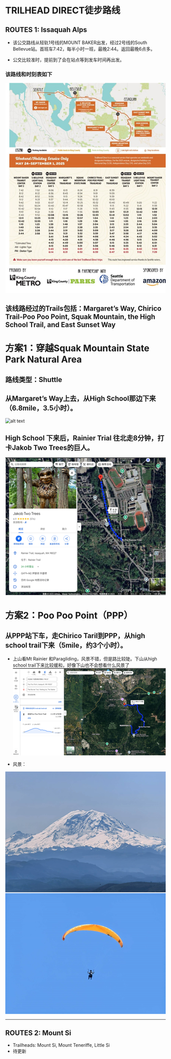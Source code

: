 # TRILHEAD DIRECT徒步路线

## ROUTES 1: Issaquah Alps
* 该公交路线从轻轨1号线的MOUNT BAKER出发，经过2号线的South Bellevue站。首班车7:42，每半小时一班，最晚2:44。返回最晚6点多。

* 公交比较准时，提前到了会在站点等到发车时间再出发。

### 该路线和时刻表如下
![alt text](image-1.png)

## 该线路经过的Trails包括：Margaret’s Way, Chirico Trail-Poo Poo Point, Squak Mountain, the High School Trail, and East Sunset Way

# 方案1：穿越Squak Mountain State Park Natural Area
## 路线类型：Shuttle
## 从Margaret’s Way上去，从High School那边下来（6.8mile，3.5小时）。

![alt text](image-7.png)

## High School 下来后，Rainier Trial 往北走8分钟，打卡Jakob Two Trees的巨人。
![alt text](image-6.png)


# 方案2：Poo Poo Point（PPP）
## 从PPP站下车，走Chirico Taril到PPP，从high school trail下来（5mile，约3个小时）。
* 上山看Mt Rainier 和Paragliding，风景不错，但是路比较陡。下山从high school trail下来比较缓和，好像下山也不会想看什么风景了
![alt text](image-3.png)

* 风景：

![alt text](image-4.png)
![alt text](image-5.png)

---

## ROUTES 2: Mount Si

* Trailheads: Mount Si, Mount Teneriffe, Little Si
* 待更新